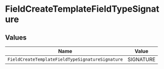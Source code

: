 # FieldCreateTemplateFieldTypeSignature


## Values

| Name                                             | Value                                            |
| ------------------------------------------------ | ------------------------------------------------ |
| `FieldCreateTemplateFieldTypeSignatureSignature` | SIGNATURE                                        |